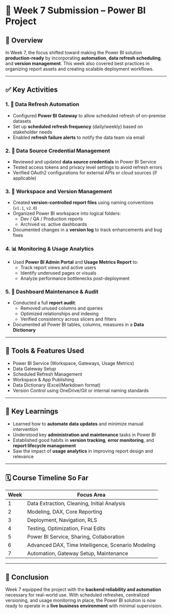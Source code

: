 # 📁 Week 7 Submission – Power BI Project

## 📌 Overview

In Week 7, the focus shifted toward making the Power BI solution **production-ready** by incorporating **automation**, **data refresh scheduling**, and **version management**. This week also covered best practices in organizing report assets and creating scalable deployment workflows.

---

## ✅ Key Activities

### 1. 🔄 Data Refresh Automation

- Configured **Power BI Gateway** to allow scheduled refresh of on-premise datasets
- Set up **scheduled refresh frequency** (daily/weekly) based on stakeholder needs
- Enabled **refresh failure alerts** to notify the data team via email

### 2. 🔗 Data Source Credential Management

- Reviewed and updated **data source credentials** in Power BI Service
- Tested access tokens and privacy level settings to avoid refresh errors
- Verified OAuth2 configurations for external APIs or cloud sources (if applicable)

### 3. 📂 Workspace and Version Management

- Created **version-controlled report files** using naming conventions (`v1.1`, `v2.0`)
- Organized Power BI workspace into logical folders:
  - Dev / QA / Production reports
  - Archived vs. active dashboards
- Documented changes in a **version log** to track enhancements and bug fixes

### 4. 📊 Monitoring & Usage Analytics

- Used **Power BI Admin Portal** and **Usage Metrics Report** to:
  - Track report views and active users
  - Identify underused pages or visuals
  - Analyze performance bottlenecks post-deployment

### 5. 🧹 Dashboard Maintenance & Audit

- Conducted a full **report audit**:
  - Removed unused columns and queries
  - Optimized relationships and indexing
  - Verified consistency across slicers and filters
- Documented all Power BI tables, columns, measures in a **Data Dictionary**

---

## 🧰 Tools & Features Used

- Power BI Service (Workspace, Gateways, Usage Metrics)
- Data Gateway Setup
- Scheduled Refresh Management
- Workspace & App Publishing
- Data Dictionary (Excel/Markdown format)
- Version Control using OneDrive/Git or internal naming standards

---

## 🧠 Key Learnings

- Learned how to **automate data updates** and minimize manual intervention
- Understood key **administration and maintenance** tasks in Power BI
- Established good habits in **version tracking**, **error monitoring**, and **report lifecycle management**
- Saw the impact of **usage analytics** in improving report design and relevance

---

## 🗓️ Course Timeline So Far

| Week | Focus Area                                           |
|------|------------------------------------------------------|
| 1    | Data Extraction, Cleaning, Initial Analysis          |
| 2    | Modeling, DAX, Core Reporting                        |
| 3    | Deployment, Navigation, RLS                         |
| 4    | Testing, Optimization, Final Edits                  |
| 5    | Power BI Service, Sharing, Collaboration            |
| 6    | Advanced DAX, Time Intelligence, Scenario Modeling  |
| 7    | Automation, Gateway Setup, Maintenance              |

---

## 📝 Conclusion

Week 7 equipped the project with the **backend reliability and automation** necessary for real-world use. With scheduled refreshes, centralized versioning, and usage monitoring in place, the Power BI solution is now ready to operate in a **live business environment** with minimal supervision.

